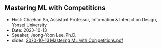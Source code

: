 
## Mastering ML with Competitions
* Host: Chaehan So, Assistant Professor, Information & Interaction Design, Yonsei University
* Date: 2020-10-13
* Speaker, Jeong-Yoon Lee, Ph.D.
* slides: [2020-10-13 Mastering ML with Competitions.pdf](https://github.com/aimldl/topics_in/blob/master/webinars/kaggle/pdfs/2020-10-13%20Mastering%20ML%20with%20Competitions.pdf)



